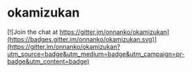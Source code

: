 # okamizukan

[![Join the chat at https://gitter.im/onnanko/okamizukan](https://badges.gitter.im/onnanko/okamizukan.svg)](https://gitter.im/onnanko/okamizukan?utm_source=badge&utm_medium=badge&utm_campaign=pr-badge&utm_content=badge)